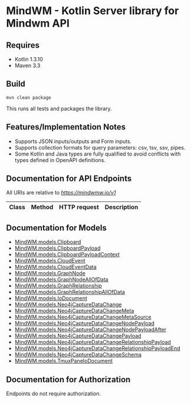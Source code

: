 # MindWM - Kotlin Server library for Mindwm API

## Requires

* Kotlin 1.3.10
* Maven 3.3

## Build

```
mvn clean package
```

This runs all tests and packages the library.

## Features/Implementation Notes

* Supports JSON inputs/outputs and Form inputs.
* Supports collection formats for query parameters: csv, tsv, ssv, pipes.
* Some Kotlin and Java types are fully qualified to avoid conflicts with types defined in OpenAPI definitions.

<a id="documentation-for-api-endpoints"></a>
## Documentation for API Endpoints

All URIs are relative to *https://mindwmw.io/v1*

Class | Method | HTTP request | Description
------------ | ------------- | ------------- | -------------


<a id="documentation-for-models"></a>
## Documentation for Models

 - [MindWM.models.Clipboard](docs/Clipboard.md)
 - [MindWM.models.ClipboardPayload](docs/ClipboardPayload.md)
 - [MindWM.models.ClipboardPayloadContext](docs/ClipboardPayloadContext.md)
 - [MindWM.models.CloudEvent](docs/CloudEvent.md)
 - [MindWM.models.CloudEventData](docs/CloudEventData.md)
 - [MindWM.models.GraphNode](docs/GraphNode.md)
 - [MindWM.models.GraphNodeAllOfData](docs/GraphNodeAllOfData.md)
 - [MindWM.models.GraphRelationship](docs/GraphRelationship.md)
 - [MindWM.models.GraphRelationshipAllOfData](docs/GraphRelationshipAllOfData.md)
 - [MindWM.models.IoDocument](docs/IoDocument.md)
 - [MindWM.models.Neo4jCaptureDataChange](docs/Neo4jCaptureDataChange.md)
 - [MindWM.models.Neo4jCaptureDataChangeMeta](docs/Neo4jCaptureDataChangeMeta.md)
 - [MindWM.models.Neo4jCaptureDataChangeMetaSource](docs/Neo4jCaptureDataChangeMetaSource.md)
 - [MindWM.models.Neo4jCaptureDataChangeNodePayload](docs/Neo4jCaptureDataChangeNodePayload.md)
 - [MindWM.models.Neo4jCaptureDataChangeNodePayloadAfter](docs/Neo4jCaptureDataChangeNodePayloadAfter.md)
 - [MindWM.models.Neo4jCaptureDataChangePayload](docs/Neo4jCaptureDataChangePayload.md)
 - [MindWM.models.Neo4jCaptureDataChangeRelationshipPayload](docs/Neo4jCaptureDataChangeRelationshipPayload.md)
 - [MindWM.models.Neo4jCaptureDataChangeRelationshipPayloadEnd](docs/Neo4jCaptureDataChangeRelationshipPayloadEnd.md)
 - [MindWM.models.Neo4jCaptureDataChangeSchema](docs/Neo4jCaptureDataChangeSchema.md)
 - [MindWM.models.TmuxPaneIoDocument](docs/TmuxPaneIoDocument.md)


<a id="documentation-for-authorization"></a>
## Documentation for Authorization

Endpoints do not require authorization.


